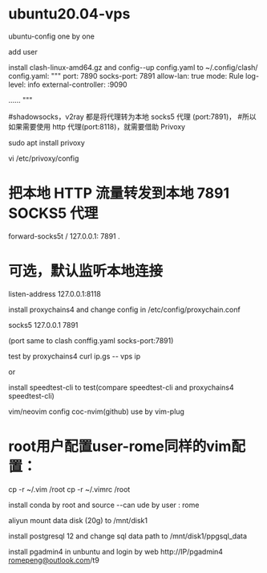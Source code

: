 # ubuntu20.04-vps
ubuntu-config one by one

add user

install clash-linux-amd64.gz and config--up config.yaml to ~/.config/clash/
config.yaml:
"""
port: 7890
socks-port: 7891
allow-lan: true
mode: Rule
log-level: info
external-controller: :9090

......
"""

#shadowsocks，v2ray 都是将代理转为本地 socks5 代理 (port:7891)，
#所以如果需要使用 http 代理(port:8118)，就需要借助 Privoxy

sudo apt install privoxy

vi /etc/privoxy/config

# 把本地 HTTP 流量转发到本地 7891 SOCKS5 代理
forward-socks5t / 127.0.0.1: 7891 .

# 可选，默认监听本地连接
listen-address 127.0.0.1:8118

install proxychains4 and change config in /etc/config/proxychain.conf

socks5 127.0.0.1 7891

(port same to clash  conffig.yaml socks-port:7891)

test by proxychains4 curl ip.gs -- vps ip

or

install speedtest-cli to test(compare speedtest-cli and proxychains4 speedtest-cli)

vim/neovim config  coc-nvim(github) use by vim-plug

# root用户配置user-rome同样的vim配置：
cp -r ~/.vim /root
cp -r ~/.vimrc /root


install conda by root and source --can ude by user : rome

aliyun mount data disk (20g) to /mnt/disk1

install postgresql 12 and change sql data path to /mnt/disk1/ppgsql_data

install pgadmin4 in unbuntu and login by web http://IP/pgadmin4 romepeng@outlook.com/t9


